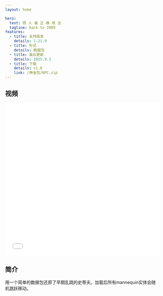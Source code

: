 ```yaml
---
layout: home

hero:
  text: 假 人 最 正 确 用 法
  tagline: back to 2009
features:
  - title: 支持版本
    details: 1.21.9
  - title: 形式
    details: 数据包
  - title: 最后更新
    details: 2025.9.3
  - title: 下载
    details: v1.0
    link: /神金包/NPC.zip
---
```


## 视频

<iframe src="//player.bilibili.com/player.html?bvid=BV1LUarzCEfg&autoplay=0" 
        frameborder="0" 
        width="100%" 
        height="500" 
        allowfullscreen="true">
</iframe>

## 简介
用一个简单的数据包还原了早期乱跳的史蒂夫。加载后所有mannequin实体会随机跳跃移动。